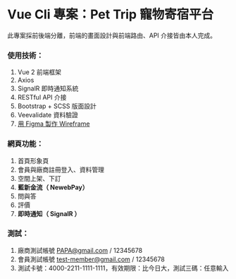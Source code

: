 # Vue Cli 專案：Pet Trip 寵物寄宿平台

此專案採前後端分離，前端的畫面設計與前端路由、API 介接皆由本人完成。

### 使用技術：

1. Vue 2 前端框架
2. Axios
3. SignalR 即時通知系統
4. RESTful API 介接
5. Bootstrap + SCSS 版面設計
6. Veevalidate 資料驗證
7. [用 Figma 製作 Wireframe](https://www.figma.com/file/arMSShyhoHvQ1ux5CEANw8/%E7%AC%AC%E4%B8%80%E7%89%88?node-id=0%3A1)

### 網頁功能：

1. 首頁形象頁
2. 會員與廠商註冊登入、資料管理
3. 空間上架、下訂
4. **藍新金流（ NewebPay）**
5. 問與答
6. 評價
7. **即時通知（ SignalR ）**

### 測試：

1. 廠商測試帳號 PAPA@gmail.com / 12345678
2. 會員測試帳號 test-member@gmail.com / 12345678
3. 測試卡號：4000-2211-1111-1111，有效期限：比今日大，測試三碼：任意輸入
